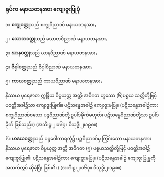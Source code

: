 ### ရုပ်က မနာယတနအား ကျေးဇူးပြုပုံ

၁။ **စက္ခုဝတ္ထု**သည် စက္ခုဝိညာဏ် မနာယတနအား，

၂။ **သောတဝတ္ထု**သည် သောတဝိညာဏ် မနာယတနအား，

၃။ **ဃာနဝတ္ထု**သည် ဃာနဝိညာဏ် မနာယတနအား，

၄။ **ဇိဝှါဝတ္ထု**သည် ဇိဝှါဝိညာဏ် မနာယတနအား，

၅။ **ကာယဝတ္ထု**သည် ကာယဝိညာဏ် မနာယတနအား，

နိဿယ ပုရေဇာတ ဣန္ဒြိယ ဝိပ္ပယုတ္တ အတ္ထိ အဝိဂတ ဟူသော (၆)ပစ္စယ သတ္တိတို့ဖြင့် ပဝတ္တိအခါ၌သာ
ကျေးဇူးပြု၏။ ပဋိသန္ဓေအခါ၌ ကျေးဇူးမပြု။ (ပဋိသန္ဓေအခါ၌ကား စက္ခုဝိညာဏ်စသော ပဉ္စဝိညာဏ်တို့
ဥပါဒ်ခိုက်မဟုတ်၊ ပဋိသန္ဓေဝိညာဏ်တို့သာ ဥပါဒ်ခိုက် ဖြစ်သည်။) (အဘိ၊ဋ္ဌ၊၂၊၁၆၇။ ဝိသုဒ္ဓိ၊၂၊၁၉၈။)

၆။ **ဟဒယဝတ္ထု**သည် ပဉ္စဝေါကာရဘုံ၌ ပဉ္စဝိညာဏ်မှ ကြွင်းသော မနာယတနအား နိဿယ ပုရေဇာတ
ဝိပ္ပယုတ္တ အတ္ထိ အဝိဂတ (၅) ပစ္စယသတ္တိတို့ဖြင့် ပဝတ္တိအခါ၌ ကျေးဇူးပြု၏၊ ပဋိသန္ဓေအခါ၌ကား ကျေးဇူးမပြု။
(ပဋိသန္ဓေအခါ၌ ကျေးဇူးပြုမှုကို အထက်တွင် ဆိုခဲ့ပြီး ဖြစ်၏။) (အဘိ၊ဋ္ဌ၊၂၊၁၆၇။ ဝိသုဒ္ဓိ၊၂၊၁၉၈။)